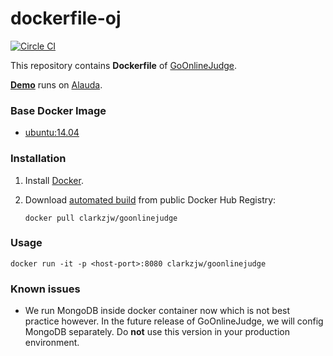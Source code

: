 dockerfile-oj
=============

[![Circle CI](https://circleci.com/gh/ZJGSU-Open-Source/docker-oj.svg?style=svg)](https://circleci.com/gh/ZJGSU-Open-Source/docker-oj)

This repository contains **Dockerfile** of [GoOnlineJudge](https://github.com/ZJGSU-Open-Source/GoOnlineJudge).

[**Demo**](http://goonlinejudge-zjwzjlx.alaudacn.me:10300) runs on [Alauda](https://www.alauda.cn/).

### Base Docker Image

* [ubuntu:14.04](https://registry.hub.docker.com/_/ubuntu/)

### Installation

1. Install [Docker](https://docs.docker.com/installation/#installation).

2. Download [automated build](https://registry.hub.docker.com/u/clarkzjw/goonlinejudge/) from public Docker Hub Registry:
   
   `docker pull clarkzjw/goonlinejudge`
   
### Usage

    docker run -it -p <host-port>:8080 clarkzjw/goonlinejudge

### Known issues

+ We run MongoDB inside docker container now which is not best practice however. In the future release of GoOnlineJudge, we will config MongoDB separately. Do **not** use this version in your production environment.
